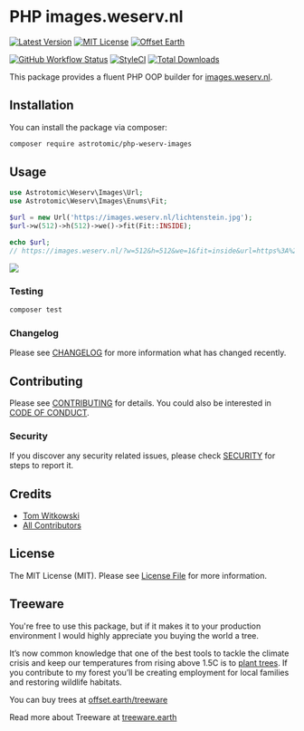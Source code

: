 # PHP images.weserv.nl

[![Latest Version](http://img.shields.io/packagist/v/astrotomic/php-weserv-images.svg?label=Release&style=for-the-badge)](https://packagist.org/packages/astrotomic/php-weserv-images)
[![MIT License](https://img.shields.io/github/license/Astrotomic/php-weserv-images.svg?label=License&color=blue&style=for-the-badge)](https://github.com/Astrotomic/php-weserv-images/blob/master/LICENSE)
[![Offset Earth](https://img.shields.io/badge/Treeware-%F0%9F%8C%B3-green?style=for-the-badge)](https://plant.treeware.earth/Astrotomic/php-weserv-images)

[![GitHub Workflow Status](https://img.shields.io/github/workflow/status/Astrotomic/php-weserv-images/run-tests?style=flat-square&logoColor=white&logo=github&label=Tests)](https://github.com/Astrotomic/php-weserv-images/actions?query=workflow%3Arun-tests)
[![StyleCI](https://styleci.io/repos/243765043/shield)](https://styleci.io/repos/243765043)
[![Total Downloads](https://img.shields.io/packagist/dt/astrotomic/php-weserv-images.svg?label=Downloads&style=flat-square)](https://packagist.org/packages/astrotomic/php-weserv-images)

This package provides a fluent PHP OOP builder for [images.weserv.nl](https://images.weserv.nl).

## Installation

You can install the package via composer:

```bash
composer require astrotomic/php-weserv-images
```

## Usage

```php
use Astrotomic\Weserv\Images\Url;
use Astrotomic\Weserv\Images\Enums\Fit;

$url = new Url('https://images.weserv.nl/lichtenstein.jpg');
$url->w(512)->h(512)->we()->fit(Fit::INSIDE);

echo $url;
// https://images.weserv.nl/?w=512&h=512&we=1&fit=inside&url=https%3A%2F%2Fimages.weserv.nl%2Flichtenstein.jpg
```

![](https://images.weserv.nl/?w=512&h=512&we=1&fit=inside&url=https%3A%2F%2Fimages.weserv.nl%2Flichtenstein.jpg)

### Testing

```bash
composer test
```

### Changelog

Please see [CHANGELOG](CHANGELOG.md) for more information what has changed recently.

## Contributing

Please see [CONTRIBUTING](https://github.com/Astrotomic/.github/blob/master/CONTRIBUTING.md) for details. You could also be interested in [CODE OF CONDUCT](https://github.com/Astrotomic/.github/blob/master/CODE_OF_CONDUCT.md).

### Security

If you discover any security related issues, please check [SECURITY](https://github.com/Astrotomic/.github/blob/master/SECURITY.md) for steps to report it.

## Credits

- [Tom Witkowski](https://github.com/Gummibeer)
- [All Contributors](../../contributors)

## License

The MIT License (MIT). Please see [License File](LICENSE.md) for more information.

## Treeware

You're free to use this package, but if it makes it to your production environment I would highly appreciate you buying the world a tree.

It’s now common knowledge that one of the best tools to tackle the climate crisis and keep our temperatures from rising above 1.5C is to [plant trees](https://www.bbc.co.uk/news/science-environment-48870920). If you contribute to my forest you’ll be creating employment for local families and restoring wildlife habitats.

You can buy trees at [offset.earth/treeware](https://plant.treeware.earth/Astrotomic/php-weserv-images)

Read more about Treeware at [treeware.earth](https://treeware.earth)
